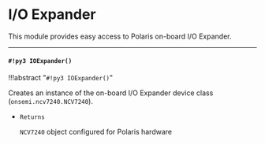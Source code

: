 # I/O Expander

This module provides easy access to Polaris on-board I/O Expander.


---
#### `#!py3 IOExpander()`

!!!abstract "`#!py3 IOExpander()`"

Creates an instance of the on-board I/O Expander device class (`onsemi.ncv7240.NCV7240`).


* ```Returns```

    `NCV7240` object configured for Polaris hardware
